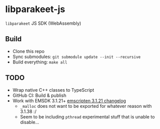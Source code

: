 # libparakeet-js

`libparakeet` JS SDK (WebAssembly)

## Build

- Clone this repo
- Sync submodules: `git submodule update --init --recursive`
- Build everything: `make all`

## TODO

- Wrap native C++ classes to TypeScript
- GitHub CI: Build & publish
- Work with EMSDK 3.1.21+ [emscripten 3.1.21 changelog]
  - `_malloc` does not want to be exported for whatever reason with 3.1.38 :/
  - Seem to be including `pthread` experimental stuff that is unable to disable...

[emscripten 3.1.21 changelog]: https://github.com/emscripten-core/emscripten/blob/main/ChangeLog.md#3121---09092022
